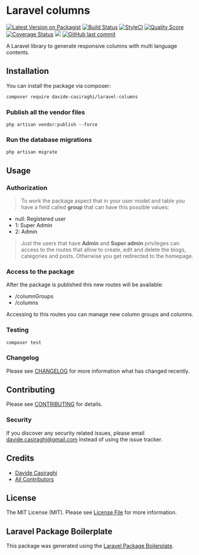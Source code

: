 # Laravel columns

[![Latest Version on Packagist](https://img.shields.io/packagist/v/davide-casiraghi/laravel-columns.svg?style=flat-square)](https://packagist.org/packages/davide-casiraghi/laravel-columns)
[![Build Status](https://img.shields.io/travis/davide-casiraghi/laravel-columns/master.svg?style=flat-square)](https://travis-ci.org/davide-casiraghi/laravel-columns)
[![StyleCI](https://styleci.io/repos/192567464/shield?style=flat-square)](https://styleci.io/repos/192567464)
[![Quality Score](https://img.shields.io/scrutinizer/g/davide-casiraghi/laravel-columns.svg?style=flat-square)](https://scrutinizer-ci.com/g/davide-casiraghi/laravel-columns)
[![Coverage Status](https://scrutinizer-ci.com/g/davide-casiraghi/laravel-columns/badges/coverage.png?b=master)](https://scrutinizer-ci.com/g/davide-casiraghi/laravel-columns/)
<a href="https://codeclimate.com/github/davide-casiraghi/laravel-columns/maintainability"><img src="https://api.codeclimate.com/v1/badges/35d8c46b1641cd2b6bec/maintainability" /></a>
[![GitHub last commit](https://img.shields.io/github/last-commit/davide-casiraghi/laravel-columns.svg)](https://github.com/davide-casiraghi/laravel-columns) 


A Laravel library to generate responsive columns with multi language contents.

## Installation

You can install the package via composer:

```bash
composer require davide-casiraghi/laravel-columns
```
### Publish all the vendor files
```php artisan vendor:publish --force```

### Run the database migrations
```php artisan migrate```

## Usage

### Authorization
> To work the package aspect that in your user model and table you have a field called **group** that can have this possible values:
- null: Registered user 
- 1: Super Admin
- 2: Admin

> Just the users that have **Admin** and **Super admin** privileges can access to the routes that allow to create, edit and delete the blogs, categories and posts. Otherwise you get redirected to the homepage.

### Access to the package
After the package is published this new routes will be available:
- /columnGroups
- /columns

Accessing to this routes you can manage new column groups and columns.

### Testing

``` bash
composer test
```

### Changelog

Please see [CHANGELOG](CHANGELOG.md) for more information what has changed recently.

## Contributing

Please see [CONTRIBUTING](CONTRIBUTING.md) for details.

### Security

If you discover any security related issues, please email davide.casiraghi@gmail.com instead of using the issue tracker.

## Credits

- [Davide Casiraghi](https://github.com/davide-casiraghi)
- [All Contributors](../../contributors)

## License

The MIT License (MIT). Please see [License File](LICENSE.md) for more information.

## Laravel Package Boilerplate

This package was generated using the [Laravel Package Boilerplate](https://laravelpackageboilerplate.com).
